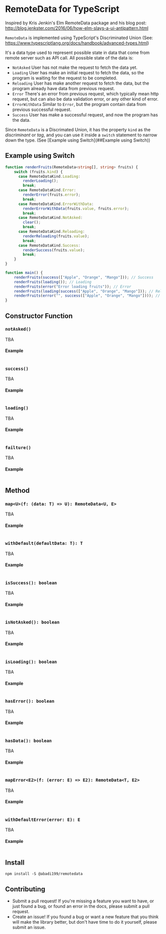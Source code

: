 # RemoteData for TypeScript
Inspired by Kris Jenkin's Elm RemoteData package and his blog post:
http://blog.jenkster.com/2016/06/how-elm-slays-a-ui-antipattern.html

`RemoteData` is implemented using TypeScript's Discriminated Union (See: https://www.typescriptlang.org/docs/handbook/advanced-types.html)

It's a data type used to represent possible state in data that come from remote server such as API call. All possible state of the data is:

- `NotAsked` User has not make the request to fetch the data yet.
- `Loading` User has make an initial request to fetch the data, so the program is waiting for the request to be completed. 
- `Reloading` User has make another request to fetch the data, but the program already have data from previous request.
- `Error` There's an error from previous request, which typically mean http request, but can also be data validation error, or any other kind of error. 
- `ErrorWithData` Similar to `Error`, but the program contain data from previous successful request. 
- `Success` User has make a successful request, and now the program has the data.

Since `RemoteData` is a Discrimated Union, it has the property `kind` as the *discriminant* or *tag*, and you can use it inside a `switch` statement to narrow down the type. (See [Example using Switch](##Example using Switch))

## Example using Switch
```ts
function renderFruits(RemoteData<string[], string> fruits) {
    switch (fruits.kind) {
      case RemoteDataKind.Loading:
        renderLoading();
        break;
      case RemoteDataKind.Error:
        renderError(fruits.error);
        break;
      case RemoteDataKind.ErrorWithData:
        renderErrorWithData(fruits.value, fruits.error);
        break;
      case RemoteDataKind.NotAsked:
        clear();
        break;
      case RemoteDataKind.Reloading:
        renderReloading(fruits.value);
        break;
      case RemoteDataKind.Success:
        renderSuccess(fruits.value);
        break;
    }
}

function main() {
    renderFruits(success(["Apple", "Orange", "Mango"])); // Success
    renderFruits(loading()); // Loading
    renderFruits(error("Error loading fruits")); // Error
    renderFruits(loading(success(["Apple", "Orange", "Mango"])); // Reloading
    renderFruits(error("", success(["Apple", "Orange", "Mango"]))); // ErrorWithData
}
```

## Constructor Function

### `notAsked()`

TBA

#### Example
```
```

### `success()`

TBA

#### Example
```
```

### `loading()`

TBA

#### Example
```
```

### `failture()`

TBA

#### Example
```
```

## Method

### `map<U>(f: (data: T) => U): RemoteData<U, E>`

TBA

#### Example
```
```

### `withDefault(defaultData: T): T`

TBA

#### Example
```
```

### `isSuccess(): boolean`

TBA

#### Example
```
```

### `isNotAsked(): boolean`

TBA

#### Example
```
```

### `isLoading(): boolean`


TBA

#### Example
```
```

### `hasError(): boolean`

TBA

#### Example
```
```

### `hasData(): boolean`


TBA

#### Example
```
```

### `mapError<E2>(f: (error: E) => E2): RemoteData<T, E2>`

TBA

#### Example
```
```

### `withDefaultError(error: E): E`

TBA

#### Example
```
```


## Install
```
npm install -S @abadi199/remotedata
```

## Contributing
- Submit a pull request! If you're missing a feature you want to have, or just found a bug, or found an error in the docs, please submit a pull request.
- Create an issue! If you found a bug or want a new feature that you think will make the library better, but don't have time to do it yourself, please submit an issue.